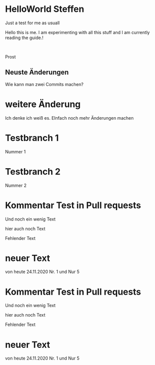 ﻿# HelloWorld Steffen
Just a test for me as usuall

Hello this is me. I am experimenting with all this stuff and I am currently reading the guide.!

<br>

Prost

## Neuste Änderungen
Wie kann man zwei Commits machen?

# weitere Änderung
Ich denke ich weiß es. EInfach noch mehr Änderungen machen

# Testbranch 1
Nummer 1

# Testbranch 2
Nummer 2

# Kommentar Test in Pull requests
Und noch ein wenig Text

hier auch noch Text

Fehlender Text

# neuer Text
von heute 24.11.2020 Nr. 1 und Nur 5

# Kommentar Test in Pull requests
Und noch ein wenig Text

hier auch noch Text

Fehlender Text

# neuer Text
von heute 24.11.2020 Nr. 1 und Nur 5
